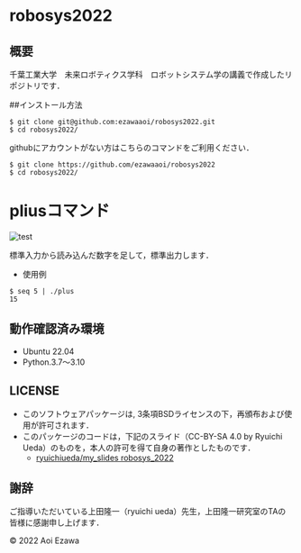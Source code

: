 # robosys2022
## 概要
千葉工業大学　未来ロボティクス学科　ロボットシステム学の講義で作成したリポジトリです．

##インストール方法
```
$ git clone git@github.com:ezawaaoi/robosys2022.git
$ cd robosys2022/
```
githubにアカウントがない方はこちらのコマンドをご利用ください．
```
$ git clone https://github.com/ezawaaoi/robosys2022
$ cd robosys2022/
```
# pliusコマンド
![test](http://github.com/ezawaaoi/robosys2022/actions/workflows/test.yml/badge.svg)

標準入力から読み込んだ数字を足して，標準出力します．

* 使用例
```
$ seq 5 | ./plus
15
```

## 動作確認済み環境
* Ubuntu 22.04
* Python.3.7～3.10

## LICENSE
* このソフトウェアパッケージは, 3条項BSDライセンスの下，再頒布および使用が許可されます．
* このパッケージのコードは，下記のスライド（CC-BY-SA 4.0 by Ryuichi Ueda）のものを，本人の許可を得て自身の著作としたものです．
    * [ryuichiueda/my_slides robosys_2022](https://github.com/ryuichiueda/my_slides/tree/master/robosys_2022)

## 謝辞
ご指導いただいている上田隆一（ryuichi ueda）先生，上田隆一研究室のTAの皆様に感謝申し上げます．

© 2022 Aoi Ezawa
